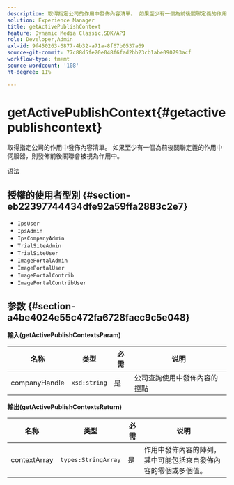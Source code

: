 ```yaml
---
description: 取得指定公司的作用中發佈內容清單。 如果至少有一個為前後關聯定義的作用中伺服器，則發佈前後關聯會被視為作用中。
solution: Experience Manager
title: getActivePublishContext
feature: Dynamic Media Classic,SDK/API
role: Developer,Admin
exl-id: 9f450263-6877-4b32-a71a-8f67b0537a69
source-git-commit: 77c88d5fe20e048f6fad2bb23cb1abe090793acf
workflow-type: tm+mt
source-wordcount: '108'
ht-degree: 11%

---
```


# getActivePublishContext{#getactivepublishcontext}

取得指定公司的作用中發佈內容清單。 如果至少有一個為前後關聯定義的作用中伺服器，則發佈前後關聯會被視為作用中。

语法

## 授權的使用者型別 {#section-eb22397744434dfe92a59ffa2883c2e7}

* `IpsUser`
* `IpsAdmin`
* `IpsCompanyAdmin`
* `TrialSiteAdmin`
* `TrialSiteUser`
* `ImagePortalAdmin`
* `ImagePortalUser`
* `ImagePortalContrib`
* `ImagePortalContribUser`

## 参数 {#section-a4be4024e55c472fa6728faec9c5e048}

**輸入(getActivePublishContextsParam)**

| 名称 | 类型 | 必需 | 说明 |
|---|---|---|---|
| companyHandle | `xsd:string` | 是 | 公司查詢使用中發佈內容的控點 |

**輸出(getActivePublishContextsReturn)**

| 名称 | 类型 | 必需 | 说明 |
|---|---|---|---|
| contextArray | `types:StringArray` | 是 | 作用中發佈內容的陣列，其中可能包括來自發佈內容的零個或多個值。 |
